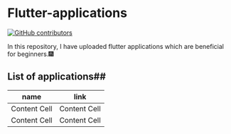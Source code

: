 # Flutter-applications
[![GitHub contributors](https://img.shields.io/github/contributors/Naereen/badges.svg)](https://GitHub.com/Naereen/badges/graphs/contributors/)

In this repository, I have uploaded flutter applications which are beneficial for beginners.🎆

## List of applications##
name  | link
------------- | -------------
Content Cell  | Content Cell
Content Cell  | Content Cell

